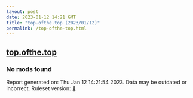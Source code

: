 ```yaml
---
layout: post
date: 2023-01-12 14:21 GMT
title: "top.ofthe.top (2023/01/12)"
permalink: /top-ofthe-top.html
---
```


## [top.ofthe.top](https://top.ofthe.top)

### No mods found

Report generated on: Thu Jan 12 14:21:54 2023. Data may be outdated or incorrect.
Ruleset version: [🧁](/version-cupcake)
